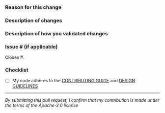 ### Reason for this change

<!--What is the bug or use case behind this change?-->

### Description of changes

<!--What code changes did you make? Have you made any important design decisions?-->

### Description of how you validated changes

<!--Have you added any unit tests and/or integration tests?-->

### Issue # (if applicable)

Closes #<issue number here>.

### Checklist
- [ ] My code adheres to the [CONTRIBUTING GUIDE](https://github.com/awslabs/nx-plugin-for-aws/blob/main/CONTRIBUTING.md) and [DESIGN GUIDELINES](https://github.com/awslabs/nx-plugin-for-aws/blob/main/DESIGN_GUIDELINES.md)

----

*By submitting this pull request, I confirm that my contribution is made under the terms of the Apache-2.0 license*